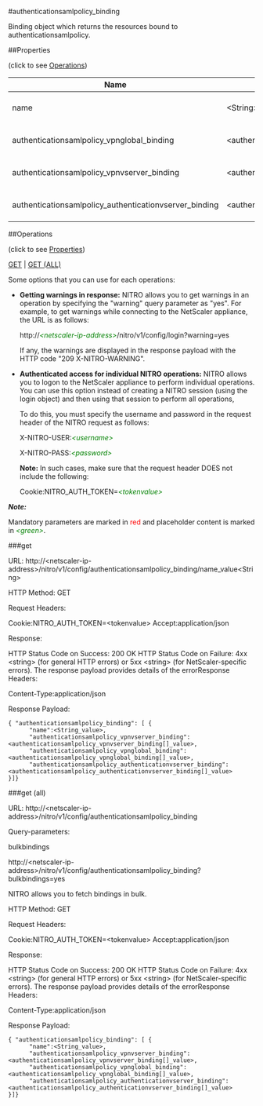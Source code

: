 #authenticationsamlpolicy_binding

Binding object which returns the resources bound to authenticationsamlpolicy.


##Properties 
<span>(click to see [Operations](#operations))</span>


<table><thead><tr><th>Name</th><th> Data Type</th><th> Permissions</th><th>Description</th></tr></thead><tbody><tr><td>name</td><td>&lt;String></td><td>Read-write</td><td>Name of the SAML policy.&lt;br>Minimum length = 1</td><tr><tr><td>authenticationsamlpolicy_vpnglobal_binding</td><td>&lt;authenticationsamlpolicy_vpnglobal_binding[]></td><td>Read-only</td><td>vpnglobal that can be bound to authenticationsamlpolicy.</td><tr><tr><td>authenticationsamlpolicy_vpnvserver_binding</td><td>&lt;authenticationsamlpolicy_vpnvserver_binding[]></td><td>Read-only</td><td>vpnvserver that can be bound to authenticationsamlpolicy.</td><tr><tr><td>authenticationsamlpolicy_authenticationvserver_binding</td><td>&lt;authenticationsamlpolicy_authenticationvserver_binding[]></td><td>Read-only</td><td>authenticationvserver that can be bound to authenticationsamlpolicy.</td><tr></tbody></table>
##Operations 
<span>(click to see [Properties](#properties))</span>


[GET](#get) | [GET (ALL)](#get-(all))


Some options that you can use for each operations:
<ul><li><p><b>Getting warnings in response:</b> NITRO allows you to get warnings in an operation by specifying the "warning" query parameter as "yes". For example, to get warnings while connecting to the NetScaler appliance, the URL is as follows:</p><p>http://<span style="color:green;font-style:italic;">&lt;netscaler-ip-address&gt;</span>/nitro/v1/config/login?warning=yes</p><p>If any, the warnings are displayed in the response payload with the HTTP code "209 X-NITRO-WARNING".</p></li><li><p><b>Authenticated access for individual NITRO operations:</b> NITRO allows you to logon to the NetScaler appliance to perform individual operations. You can use this option instead of creating a NITRO session (using the login object) and then using that session to perform all operations,</p><p>To do this, you must specify the username and password in the request header of the NITRO request as follows:</p><p>X-NITRO-USER:<span style="color:green;font-style:italic;">&lt;username&gt;</span></p><p>X-NITRO-PASS:<span style="color:green;font-style:italic;">&lt;password&gt;</span></p><p><b>Note:</b> In such cases, make sure that the request header DOES not include the following:</p><p>Cookie:NITRO_AUTH_TOKEN=<span style="color:green;font-style:italic;">&lt;tokenvalue&gt;</span></p></li></ul>



***Note:*** 
Mandatory parameters are marked in <span style="color:#FF0000;">red</span> and placeholder content is marked in <span style="color:green;font-style:italic">&lt;green&gt;</span>.

###get



URL: http://&lt;netscaler-ip-address&gt;/nitro/v1/config/authenticationsamlpolicy_binding/name_value&lt;String&gt;
HTTP Method: GET
Request Headers:

Cookie:NITRO_AUTH_TOKEN=&lt;tokenvalue&gt;Accept:application/json

Response:
HTTP Status Code on Success: 200 OKHTTP Status Code on Failure: 4xx &lt;string&gt; (for general HTTP errors) or 5xx &lt;string&gt; (for NetScaler-specific errors). The response payload provides details of the errorResponse Headers:

Content-Type:application/json

Response Payload: ```{ "authenticationsamlpolicy_binding": [ {      "name":<String_value>,      "authenticationsamlpolicy_vpnvserver_binding":<authenticationsamlpolicy_vpnvserver_binding[]_value>,      "authenticationsamlpolicy_vpnglobal_binding":<authenticationsamlpolicy_vpnglobal_binding[]_value>,      "authenticationsamlpolicy_authenticationvserver_binding":<authenticationsamlpolicy_authenticationvserver_binding[]_value>}]}```



###get (all)



URL: http://&lt;netscaler-ip-address&gt;/nitro/v1/config/authenticationsamlpolicy_binding
Query-parameters:
bulkbindings
http://&lt;netscaler-ip-address&gt;/nitro/v1/config/authenticationsamlpolicy_binding?bulkbindings=yes
NITRO allows you to fetch bindings in bulk.



HTTP Method: GET
Request Headers:

Cookie:NITRO_AUTH_TOKEN=&lt;tokenvalue&gt;Accept:application/json

Response:
HTTP Status Code on Success: 200 OKHTTP Status Code on Failure: 4xx &lt;string&gt; (for general HTTP errors) or 5xx &lt;string&gt; (for NetScaler-specific errors). The response payload provides details of the errorResponse Headers:

Content-Type:application/json

Response Payload: ```{ "authenticationsamlpolicy_binding": [ {      "name":<String_value>,      "authenticationsamlpolicy_vpnvserver_binding":<authenticationsamlpolicy_vpnvserver_binding[]_value>,      "authenticationsamlpolicy_vpnglobal_binding":<authenticationsamlpolicy_vpnglobal_binding[]_value>,      "authenticationsamlpolicy_authenticationvserver_binding":<authenticationsamlpolicy_authenticationvserver_binding[]_value>}]}```




